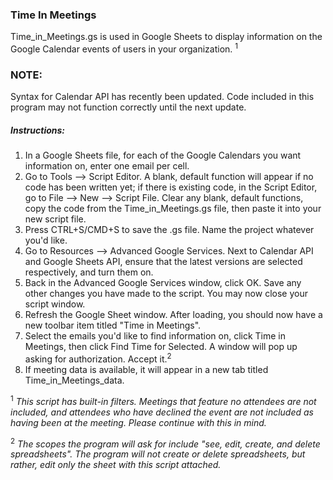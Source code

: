 ### Time In Meetings
Time_in_Meetings.gs is used in Google Sheets to display information on the Google Calendar events of users in your organization. <sup>1</sup>

### NOTE: 
Syntax for Calendar API has recently been updated. Code included in this program may not function correctly until the next update.

##### Instructions: 


1. In a Google Sheets file, for each of the Google Calendars you want information on, enter one email per cell. 
2. Go to Tools --> Script Editor. A blank, default function will appear if no code has been written yet; if there is existing code, in the Script Editor, 
go to File --> New -->  Script File. Clear any blank, default functions, copy the code from the Time_in_Meetings.gs file, then paste it into your new 
script file. 
3. Press CTRL+S/CMD+S to save the .gs file. Name the project whatever you'd like. 
4. Go to Resources --> Advanced Google Services. Next to Calendar API and Google Sheets API, ensure that the latest versions are selected respectively, and turn them on. 
5. Back in the Advanced Google Services window, click OK. Save any other changes you have made to the script. You may now close your script window. 
6. Refresh the Google Sheet window. After loading, you should now have a new toolbar item titled "Time in Meetings".
7. Select the emails you'd like to find information on, click Time in Meetings, then click Find Time for Selected. A window will pop up asking for authorization. Accept it.<sup>2</sup>
8. If meeting data is available, it will appear in a new tab titled Time_in_Meetings_data. 

<sup>1</sup> _This script has built-in filters. Meetings that feature no attendees are not included, and attendees who have declined the event are not included as having been at the meeting. Please continue with this in mind._

<sup>2</sup> _The scopes the program will ask for include "see, edit, create, and delete spreadsheets". The program will not create or delete spreadsheets, but rather, edit only the sheet with this script attached._

